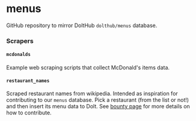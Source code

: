 # menus

GitHub repository to mirror DoltHub `dolthub/menus` database.

### Scrapers

#### `mcdonalds`

Example web scraping scripts that collect McDonald's items data.

#### `restaurant_names`

Scraped restaurant names from wikipedia. Intended as inspiration for contributing to our `menus` database. Pick a restaurant (from the list or not!) and then insert its menu data to Dolt. See [bounty page](https://www.dolthub.com/repositories/dolthub/menus/bounties/35b2996b-3e28-4423-bbee-4c5f0dbb678c) for more details on how to contribute.
